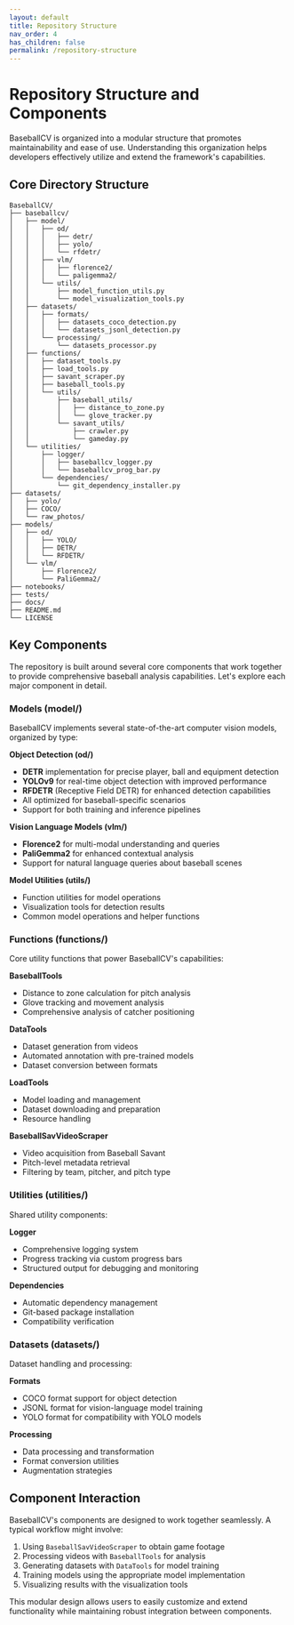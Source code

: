 ```yaml
---
layout: default
title: Repository Structure
nav_order: 4
has_children: false
permalink: /repository-structure
---
```


# Repository Structure and Components

BaseballCV is organized into a modular structure that promotes maintainability and ease of use. Understanding this organization helps developers effectively utilize and extend the framework's capabilities.

## Core Directory Structure

```
BaseballCV/
├── baseballcv/
│   ├── model/
│   │   ├── od/
│   │   │   ├── detr/
│   │   │   ├── yolo/
│   │   │   └── rfdetr/
│   │   ├── vlm/
│   │   │   ├── florence2/
│   │   │   └── paligemma2/
│   │   └── utils/
│   │       ├── model_function_utils.py
│   │       └── model_visualization_tools.py
│   ├── datasets/
│   │   ├── formats/
│   │   │   ├── datasets_coco_detection.py
│   │   │   └── datasets_jsonl_detection.py
│   │   └── processing/
│   │       └── datasets_processor.py
│   ├── functions/
│   │   ├── dataset_tools.py
│   │   ├── load_tools.py
│   │   ├── savant_scraper.py
│   │   ├── baseball_tools.py
│   │   └── utils/
│   │       ├── baseball_utils/
│   │       │   ├── distance_to_zone.py
│   │       │   └── glove_tracker.py
│   │       └── savant_utils/
│   │           ├── crawler.py
│   │           └── gameday.py
│   └── utilities/
│       ├── logger/
│       │   ├── baseballcv_logger.py
│       │   └── baseballcv_prog_bar.py
│       └── dependencies/
│           └── git_dependency_installer.py
├── datasets/
│   ├── yolo/
│   ├── COCO/
│   └── raw_photos/
├── models/
│   ├── od/
│   │   ├── YOLO/
│   │   ├── DETR/
│   │   └── RFDETR/
│   └── vlm/
│       ├── Florence2/
│       └── PaliGemma2/
├── notebooks/
├── tests/
├── docs/
├── README.md
└── LICENSE
```

## Key Components

The repository is built around several core components that work together to provide comprehensive baseball analysis capabilities. Let's explore each major component in detail.

### Models (model/)

BaseballCV implements several state-of-the-art computer vision models, organized by type:

**Object Detection (od/)**
- **DETR** implementation for precise player, ball and equipment detection
- **YOLOv9** for real-time object detection with improved performance
- **RFDETR** (Receptive Field DETR) for enhanced detection capabilities
- All optimized for baseball-specific scenarios
- Support for both training and inference pipelines

**Vision Language Models (vlm/)**
- **Florence2** for multi-modal understanding and queries
- **PaliGemma2** for enhanced contextual analysis
- Support for natural language queries about baseball scenes

**Model Utilities (utils/)**
- Function utilities for model operations
- Visualization tools for detection results
- Common model operations and helper functions

### Functions (functions/)

Core utility functions that power BaseballCV's capabilities:

**BaseballTools**
- Distance to zone calculation for pitch analysis
- Glove tracking and movement analysis
- Comprehensive analysis of catcher positioning

**DataTools**
- Dataset generation from videos
- Automated annotation with pre-trained models
- Dataset conversion between formats

**LoadTools**
- Model loading and management
- Dataset downloading and preparation
- Resource handling

**BaseballSavVideoScraper**
- Video acquisition from Baseball Savant
- Pitch-level metadata retrieval
- Filtering by team, pitcher, and pitch type

### Utilities (utilities/)

Shared utility components:

**Logger**
- Comprehensive logging system
- Progress tracking via custom progress bars
- Structured output for debugging and monitoring

**Dependencies**
- Automatic dependency management
- Git-based package installation
- Compatibility verification

### Datasets (datasets/)

Dataset handling and processing:

**Formats**
- COCO format support for object detection
- JSONL format for vision-language model training
- YOLO format for compatibility with YOLO models

**Processing**
- Data processing and transformation
- Format conversion utilities
- Augmentation strategies

## Component Interaction

BaseballCV's components are designed to work together seamlessly. A typical workflow might involve:
1. Using `BaseballSavVideoScraper` to obtain game footage
2. Processing videos with `BaseballTools` for analysis
3. Generating datasets with `DataTools` for model training
4. Training models using the appropriate model implementation
5. Visualizing results with the visualization tools

This modular design allows users to easily customize and extend functionality while maintaining robust integration between components.
